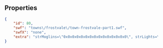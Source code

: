 # <no name available>

<no description available>

## Properties

```json
{
    "id": 80,
    "swf": "towns\/frostvale\/town-frostvale-part1.swf",
    "swfX": "none",
    "extra": "strMoglins=\"0x0x0x0x0x0x0x0x0x0x0x0x0x0x0\", strLights=\"on\""
}
```

